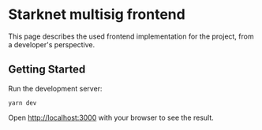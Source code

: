 # Starknet multisig frontend

This page describes the used frontend implementation for the project, from a developer's perspective.

## Getting Started

Run the development server:

```
yarn dev
```

Open [http://localhost:3000](http://localhost:3000) with your browser to see the result.
